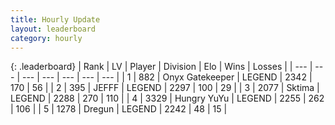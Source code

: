 ```yaml
---
title: Hourly Update
layout: leaderboard
category: hourly
---
```


{: .leaderboard}
| Rank | LV | Player | Division | Elo | Wins | Losses |
| --- | --- | --- | --- | --- | --- | --- |
| <span data-change="0">1</span> | 882 | <span title="ID: 402846">Onyx Gatekeeper</span> | LEGEND | <span data-change="0">2342</span> | <span data-change="0">170</span> | <span data-change="0">56</span> |
| <span data-change="1">2</span> | 395 | <span title="ID: 488585">JEFFF</span> | LEGEND | <span data-change="19">2297</span> | <span data-change="3">100</span> | <span data-change="0">29</span> |
| <span data-change="-1">3</span> | 2077 | <span title="ID: 353063">Sktima</span> | LEGEND | <span data-change="0">2288</span> | <span data-change="0">270</span> | <span data-change="0">110</span> |
| <span data-change="0">4</span> | 3329 | <span title="ID: 164871">Hungry YuYu</span> | LEGEND | <span data-change="0">2255</span> | <span data-change="0">262</span> | <span data-change="0">106</span> |
| <span data-change="1">5</span> | 1278 | <span title="ID: 337810">Dregun</span> | LEGEND | <span data-change="0">2242</span> | <span data-change="0">48</span> | <span data-change="0">15</span> |